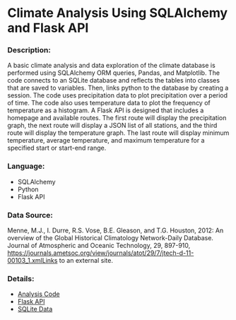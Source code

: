 # Climate Analysis Using SQLAlchemy and Flask API

### Description: 
A basic climate analysis and data exploration of the climate database is performed using SQLAlchemy ORM queries, Pandas, and Matplotlib. The code connects to an SQLite database and reflects the tables into classes that are saved to variables. Then, links python to the database by creating a session. The code uses precipitation data to plot precipitation over a period of time. The code also uses temperature data to plot the frequency of temperature as a histogram. 
A Flask API is designed that includes a homepage and available routes. The first route will display the precipitation graph, the next route will display a JSON list of all stations, and the third route will display the temperature graph. The last route will display minimum temperature, average temperature, and maximum temperature for a specified start or start-end range.

### Language:
- SQLAlchemy
- Python
- Flask API

### Data Source:
Menne, M.J., I. Durre, R.S. Vose, B.E. Gleason, and T.G. Houston, 2012: An overview of the Global Historical Climatology Network-Daily Database. Journal of Atmospheric and Oceanic Technology, 29, 897-910, https://journals.ametsoc.org/view/journals/atot/29/7/jtech-d-11-00103_1.xmlLinks to an external site.

### Details:
- [Analysis Code](https://github.com/cindyd97/Climate-Analysis-Using-SQLAlchemy-Flask-API/blob/main/climate_starter.ipynb)
- [Flask API](https://github.com/cindyd97/Climate-Analysis-Using-SQLAlchemy-Flask-API/blob/main/Surfsup/app.py)
- [SQLite Data](https://github.com/cindyd97/Climate-Analysis-Using-SQLAlchemy-Flask-API/blob/main/Resources/hawaii.sqlite)
